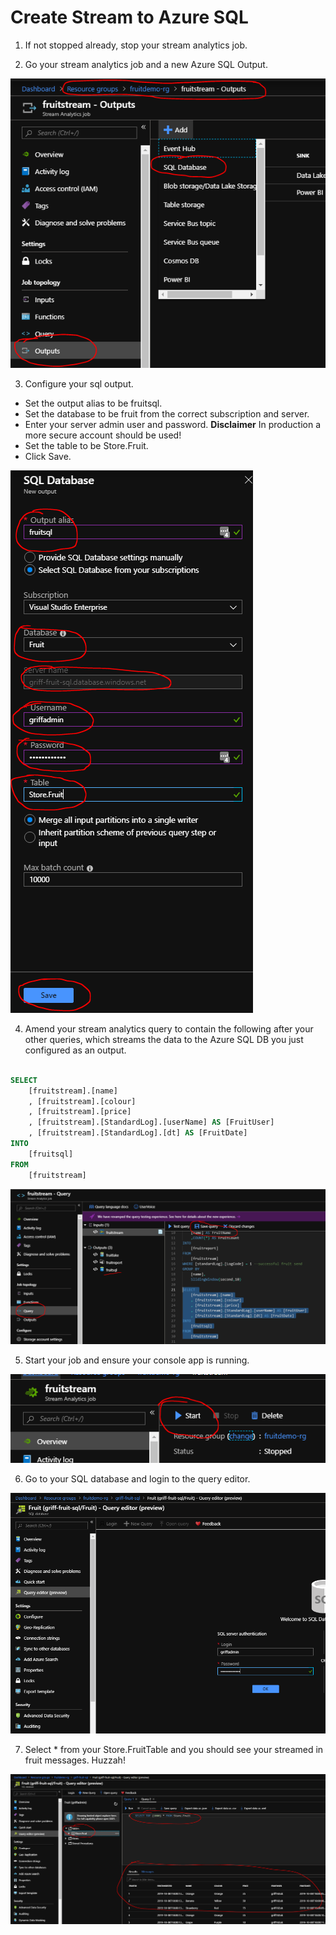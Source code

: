 # Create Stream to Azure SQL

1. If not stopped already, stop your stream analytics job.

1. Go your stream analytics job and a new Azure SQL Output.

![Create SQL Output](Images/CreateSQLOutput.PNG)

3. Configure your sql output.
* Set the output alias to be fruitsql.
* Set the database to be fruit from the correct subscription and server.
* Enter your server admin user and password. **Disclaimer** In production a more secure account should be used!
* Set the table to be Store.Fruit. 
* Click Save. 

![Configure SQL Output](Images/ConfigureSQLOutput.PNG)

4. Amend your stream analytics query to contain the following after your other queries, which streams the data to the Azure SQL DB you just configured as an output. 

```sql

SELECT 
    [fruitstream].[name]
    , [fruitstream].[colour]
    , [fruitstream].[price]
    , [fruitstream].[StandardLog].[userName] AS [FruitUser]
    , [fruitstream].[StandardLog].[dt] AS [FruitDate]
INTO 
    [fruitsql]
FROM
    [fruitstream]
```

![Create SQL Query](Images/AddFruitSQLQuery.PNG)

5. Start your job and ensure your console app is running. 

![Start Job](Images/StartJob.PNG)

6. Go to your SQL database and login to the query editor. 

![Login Query Editor](Images/LoginQueryEditor.PNG)

7. Select * from your Store.FruitTable and you should see your streamed in fruit messages. Huzzah! 

![Fruit SQL Output](Images/FruitSQLOutput.PNG)